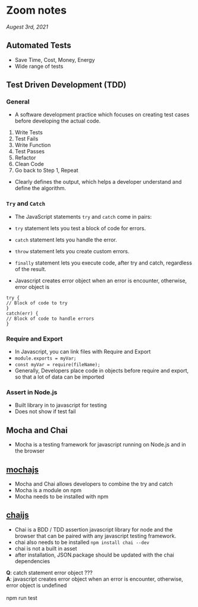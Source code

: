 # Zoom notes
*Augest 3rd, 2021*
## Automated Tests
  * Save Time, Cost, Money, Energy
  * Wide range of tests
## Test Driven Development (TDD)
### General
  * A software development practice which focuses on creating test cases before developing the actual code.
  1. Write Tests
  2. Test Fails
  3. Write Function
  4. Test Passes
  5. Refactor
  6. Clean Code
  7. Go back to Step 1, Repeat
  * Clearly defines the output, which helps a developer understand and define the algorithm.
  ### `Try` and `Catch`
  * The JavaScript statements `try` and `catch` come in pairs:
  * `try` statement lets you test a block of code for errors.

  * `catch` statement lets you handle the error.
  
  * `throw` statement lets you create custom errors.
  
  * `finally` statement lets you execute code,  after try and catch, regardless of the result.
  * Javascript creates error object when an error is encounter, otherwise, error object is 
  ``` JS
  try {
  // Block of code to try
}
catch(err) {
  // Block of code to handle errors
}
```
### Require and Export
  * In Javascript, you can link files with Require and Export
  * `module.exports = myVar;`
  * `const myVar = require(fileName);`
  * Generally, Developers place code in objects before require and export, so that a lot of data can be imported
### Assert in Node.js
  * Built library in to javascript for testing
  * Does not show if test fail
## Mocha and Chai
  * Mocha is a testing framework for javascript running on Node.js and in the browser
## [mochajs](https://mochajs.org/)
  * Mocha and Chai allows developers to combine the try and catch
  * Mocha is a module on npm
  * Mocha needs to be installed with npm
## [chaijs](https://www.chaijs.com)
  * Chai is a BDD / TDD assertion javascript library for node and the browser that can be paired with any javascript testing framework.
  * chai also needs to be installed `npm install chai --dev`
  * chai is not a built in asset
  * after installation, JSON.package should be updated with the chai dependencies


**Q**: catch statement error object ???
<br>
**A**: javascript creates error object when an error is encounter, otherwise, error object is undefined<br><br>
npm run test 